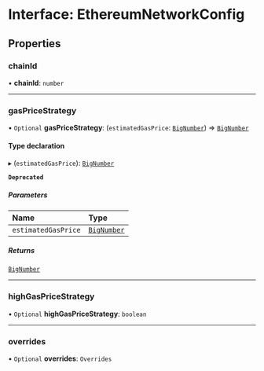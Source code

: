 # Interface: EthereumNetworkConfig

## Properties

### chainId

• **chainId**: `number`

___

### gasPriceStrategy

• `Optional` **gasPriceStrategy**: (`estimatedGasPrice`: [`BigNumber`](../classes/BigNumber.md)) => [`BigNumber`](../classes/BigNumber.md)

#### Type declaration

▸ (`estimatedGasPrice`): [`BigNumber`](../classes/BigNumber.md)

**`Deprecated`**

##### Parameters

| Name | Type |
| :------ | :------ |
| `estimatedGasPrice` | [`BigNumber`](../classes/BigNumber.md) |

##### Returns

[`BigNumber`](../classes/BigNumber.md)

___

### highGasPriceStrategy

• `Optional` **highGasPriceStrategy**: `boolean`

___

### overrides

• `Optional` **overrides**: `Overrides`
